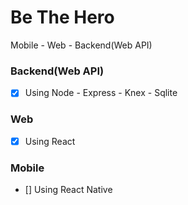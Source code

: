 # Be The Hero
Mobile - Web - Backend(Web API)

### Backend(Web API) 
- [x] Using Node - Express - Knex - Sqlite

### Web 
- [x] Using React

### Mobile 
- [] Using React Native
